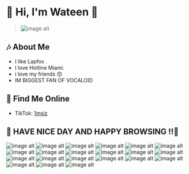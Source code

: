 
# 🩵 Hi, I'm Wateen 🩷
>![image alt](https://i.pinimg.com/originals/a8/7a/97/a87a97151f4b7350c3d5018527168529.gif)

## 🎶 About Me
- I like Lapfox .
- I love Hotline Miami.
- i love my friends 😊
- IM BIGGEST FAN OF VOCALOID 

## 📱 Find Me Online
- TikTok: [1msiz](https://www.tiktok.com/@1msiz)


## 💟 HAVE NICE DAY AND HAPPY BROWSING !!💟

![image alt](https://lyra.horse/css-clicker/buttons/powered-by-debian.gif)
![image alt](https://msx.horse/data/buttons/button_php.png)
![image alt](https://yesterhost.neocities.org/archive/buttons/button215.gif)
![image alt](https://yesterhost.neocities.org/archive/buttons/button176.gif)
![image alt](https://yesterhost.neocities.org/archive/buttons/button222.png)
![image alt](https://yesterhost.neocities.org/archive/buttons/button102.gif)
![image alt](https://seirdy.one/p/b/right2repair.2750504548.png)
![image alt](https://seirdy.one/p/b/linux.2229754719.png)
![image alt](https://lyra.horse/css-clicker/buttons/auberylis.moe.png)
![image alt](https://lyra.horse/css-clicker/buttons/miku.gif)
![image alt](https://lyra.horse/css-clicker/buttons/antinft.gif)
![image alt](https://cyber.dabamos.de/88x31/dabamos.gif)
![image alt](https://lyra.horse/css-clicker/buttons/ravenow3.gif)
![image alt](https://lyra.horse/css-clicker/buttons/construction.gif)
![image alt](https://firebirbcat.neocities.org/Xenia%2088x31.gif)
![image alt](https://lyra.horse/css-clicker/buttons/jkap.io.gif)
![image alt](https://lyra.horse/css-clicker/buttons/nofuckingthanks.gif)
![image alt](https://cyber.dabamos.de/88x31/button.gif)
![image alt](https://badge.les.bi/88x31/aroace/outset.png)
![image alt](https://cyber.dabamos.de/88x31/newlambda.gif)
![image alt](https://cyber.dabamos.de/88x31/linux-directory.gif)
